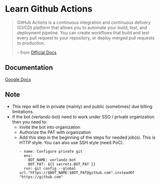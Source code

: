 # Learn Github Actions

> GitHub Actions is a continuous integration and continuous delivery (CI/CD) platform that allows you to automate your build, test, and deployment pipeline. You can create workflows that build and test every pull request to your repository, or deploy merged pull requests to production.
> 
> \- from [Official Docs](https://docs.github.com/en/actions/learn-github-actions/understanding-github-actions)

## Documentation
[Google Docs](TBA)

## Note
- This repo will be in private (mainly) and public (sometimes) due billing limitations. 
- If the bot (verlandz-bot) need to work under SSO / private organization then you need to:
    - Invite the bot into organization
    - Authorize the PAT with organization
    - Add this step in the beginning of the steps for needed job(s).
    This is HTTP style. You can also use SSH style (need PoC).
        ```
        - name: Configure private git
          env:
            BOT_NAME: verlandz-bot
            BOT_PAT: ${{ secrets.BOT_PAT }}
          run: git config --global url."https://$BOT_NAME:$BOT_PAT@github.com".insteadOf "https://github.com"
        ```
